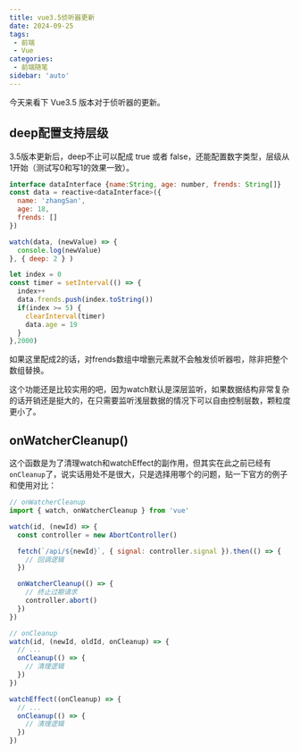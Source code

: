 ```yaml
---
title: vue3.5侦听器更新
date: 2024-09-25
tags:
 - 前端
 - Vue
categories: 
 - 前端随笔
sidebar: 'auto'
---
```


今天来看下 Vue3.5 版本对于侦听器的更新。

## deep配置支持层级
3.5版本更新后，deep不止可以配成 true 或者 false，还能配置数字类型，层级从1开始（测试写0和写1的效果一致）。
```js
interface dataInterface {name:String, age: number, frends: String[]}
const data = reactive<dataInterface>({
  name: 'zhangSan',
  age: 18,
  frends: []
})

watch(data, (newValue) => {
  console.log(newValue)
}, { deep: 2 } )

let index = 0
const timer = setInterval(() => {
  index++
  data.frends.push(index.toString())
  if(index >= 5) {
    clearInterval(timer)
    data.age = 19
  }
},2000)
```
如果这里配成2的话，对frends数组中增删元素就不会触发侦听器啦，除非把整个数组替换。

这个功能还是比较实用的吧，因为watch默认是深层监听，如果数据结构非常复杂的话开销还是挺大的，在只需要监听浅层数据的情况下可以自由控制层数，颗粒度更小了。

## onWatcherCleanup()
这个函数是为了清理watch和watchEffect的副作用，但其实在此之前已经有`onCleanup`了，说实话用处不是很大，只是选择用哪个的问题，贴一下官方的例子和使用对比：
```js
// onWatcherCleanup
import { watch, onWatcherCleanup } from 'vue'

watch(id, (newId) => {
  const controller = new AbortController()

  fetch(`/api/${newId}`, { signal: controller.signal }).then(() => {
    // 回调逻辑
  })

  onWatcherCleanup(() => {
    // 终止过期请求
    controller.abort()
  })
})

// onCleanup
watch(id, (newId, oldId, onCleanup) => {
  // ...
  onCleanup(() => {
    // 清理逻辑
  })
})

watchEffect((onCleanup) => {
  // ...
  onCleanup(() => {
    // 清理逻辑
  })
})
```